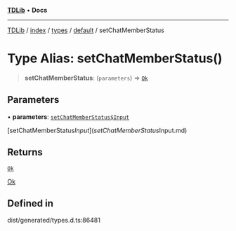 [**TDLib**](../../../../../../README.md) • **Docs**

***

[TDLib](../../../../../../modules.md) / [index](../../../../../README.md) / [types](../../../README.md) / [default](../README.md) / setChatMemberStatus

# Type Alias: setChatMemberStatus()

> **setChatMemberStatus**: (`parameters`) => [`Ok`](Ok.md)

## Parameters

• **parameters**: [`setChatMemberStatus$Input`](setChatMemberStatus$Input.md)

[setChatMemberStatus$Input](setChatMemberStatus$Input.md)

## Returns

[`Ok`](Ok.md)

[Ok](Ok.md)

## Defined in

dist/generated/types.d.ts:86481
